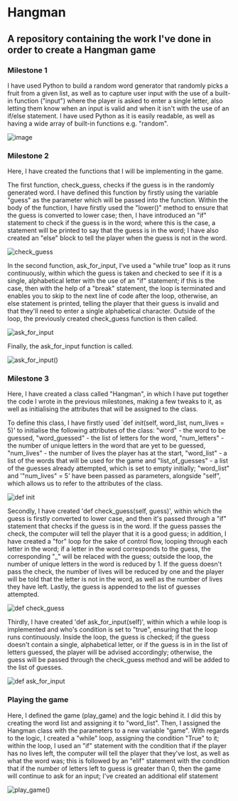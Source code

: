 # Hangman

## A repository containing the work I've done in order to create a Hangman game

### Milestone 1

I have used Python to build a random word generator that randomly picks a fruit from a given list, as well as to capture user input with the use of a built-in function ("input") where the player is asked to enter a single letter, also letting them know when an input is valid and when it isn't with the use of an if/else statement. I have used Python as it is easily readable, as well as having a wide array of built-in functions e.g. "random".

![image](https://user-images.githubusercontent.com/67421468/192967349-b42f6f64-57fe-4a8d-b10c-510f2a1e330e.png)

### Milestone 2

Here, I have created the functions that I will be implementing in the game. 

The first function, check_guess, checks if the guess is in the randomly generated word. I have defined this function by firstly using the variable "guess" as the parameter which will be passed into the function. Within the body of the function, I have firstly used the "lower()" method to ensure that the guess is converted to lower case; then, I have introduced an "if" statement to check if the guess is in the word; where this is the case, a statement will be printed to say that the guess is in the word; I have also created an "else" block to tell the player when the guess is not in the word.

![check_guess](https://user-images.githubusercontent.com/67421468/193422406-e724c29f-4a90-410c-b1b9-0997aaf254c0.png)

In the second function, ask_for_input, I've used a "while true" loop as it runs continuously, within which the guess is taken and checked to see if it is a single, alphabetical letter with the use of an "if" statement; if this is the case, then with the help of a "break" statement, the loop is terminated and enables you to skip to the next line of code after the loop, otherwise, an else statement is printed, telling the player that their guess is invalid and that they'll need to enter a single alphabetical character. Outside of the loop, the previously created check_guess function is then called.

![ask_for_input](https://user-images.githubusercontent.com/67421468/193422440-5babe692-bc2c-44e4-a7ef-e02b333bbc19.png)

Finally, the ask_for_input function is called.

![ask_for_input()](https://user-images.githubusercontent.com/67421468/193422460-c33ea13f-5300-478c-9bb7-9fdc298ddfbb.png)

### Milestone 3

Here, I have created a class called "Hangman", in which I have put together the code I wrote in the previous milestones, making a few tweaks to it, as well as initialising the attributes that will be assigned to the class.

To define this class, I have firstly used ´def _init_(self, word_list, num_lives = 5)' to initialise the following attributes of the class: "word" - the word to be guessed, "word_guessed" - the list of letters for the word, "num_letters" - the number of unique letters in the word that are yet to be guessed, "num_lives" - the number of lives the player has at the start, "word_list" - a list of the words that will be used for the game and "list_of_guesses" - a list of the guesses already attempted, which is set to empty initially; "word_list" and '"num_lives" = 5' have been passed as parameters, alongside "self", which allows us to refer to the attributes of the class.

![def _init_](https://user-images.githubusercontent.com/67421468/193475845-b97088df-dcc0-4061-a74f-6e3112964be3.png)

Secondly, I have created 'def check_guess(self, guess)', within which the guess is firstly converted to lower case, and then it's passed through a "if" statement that checks if the guess is in the word. If the guess passes the check, the computer will tell the player that it is a good guess; in addition, I have created a "for" loop for the sake of control flow, looping through each letter in the word; if a letter in the word corresponds to the guess, the corresponding "_" will be relaced with the guess; outside the loop, the number of unique letters in the word is reduced by 1. If the guess doesn't pass the check, the number of lives will be reduced by one and the player will be told that the letter is not in the word, as well as the number of lives they have left. Lastly, the guess is appended to the list of guesses attempted.

![def check_guess](https://user-images.githubusercontent.com/67421468/193476312-c5664566-ff8d-4d2e-aaaa-b4e086e6667a.png)

Thirdly, I have created 'def ask_for_input(self)', within which a while loop is implemented and who's condition is set to "true", ensuring that the loop runs continuously. Inside the loop, the guess is checked; if the guess doesn't contain a single, alphabetical letter, or if the guess is in in the list of letters guessed, the player will be advised accordingly; otherwise, the guess will be passed through the check_guess method and will be added to the list of guesses.

![def ask_for_input](https://user-images.githubusercontent.com/67421468/193477139-ee463cf6-a504-42ee-ae5c-a9c26bd6aad0.png)

### Playing the game

Here, I defined the game (play_game) and the logic behind it. I did this by creating the word list and assigning it to "word_list". Then, I assigned the Hangman class with the parameters to a new variable "game". With regards to the logic, I created a "while" loop, assigning the condition "True" to it; within the loop, I used an "if" statement with the condition that if the player has no lives left, the computer will tell the player that they've lost, as well as what the word was; this is followed by an "elif" statement with the condition that if the number of letters left to guess is greater than 0, then the game will continue to ask for an input; I've created an additional elif statement  

![play_game()](https://user-images.githubusercontent.com/67421468/194377061-ba341ca0-5168-45d2-a135-5b89ae3e033e.png)

